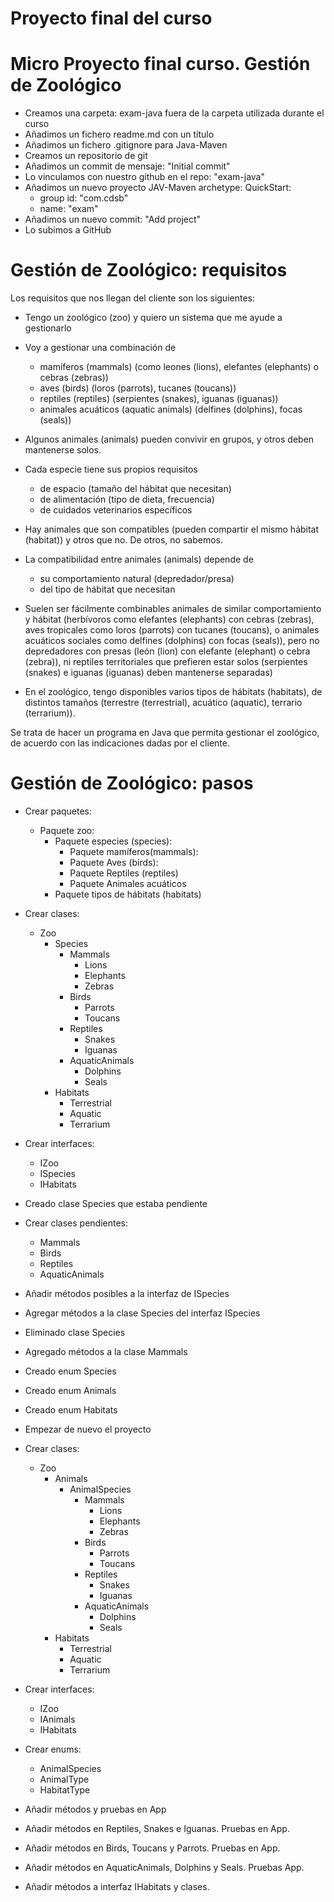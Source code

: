# Proyecto final del curso

# Micro Proyecto final curso. Gestión de Zoológico

- Creamos una carpeta: exam-java fuera de la carpeta utilizada durante el curso
- Añadimos un fichero readme.md con un título
- Añadimos un fichero .gitignore para Java-Maven
- Creamos un repositorio de git
- Añadimos un commit de mensaje: "Initial commit"
- Lo vinculamos con nuestro github en el repo: "exam-java"
- Añadimos un nuevo proyecto JAV-Maven archetype: QuickStart:
  - group id: "com.cdsb"
  - name: "exam"
- Añadimos un nuevo commit: "Add project"
- Lo subimos a GitHub

# Gestión de Zoológico: requisitos

Los requisitos que nos llegan del cliente son los siguientes:

- Tengo un zoológico (zoo) y quiero un sistema que me ayude a gestionarlo
- Voy a gestionar una combinación de

  - mamíferos (mammals) (como leones (lions), elefantes (elephants) o cebras (zebras))
  - aves (birds) (loros (parrots), tucanes (toucans))
  - reptiles (reptiles) (serpientes (snakes), iguanas (iguanas))
  - animales acuáticos (aquatic animals) (delfines (dolphins), focas (seals))

- Algunos animales (animals) pueden convivir en grupos, y otros deben mantenerse solos.

- Cada especie tiene sus propios requisitos

  - de espacio (tamaño del hábitat que necesitan)
  - de alimentación (tipo de dieta, frecuencia)
  - de cuidados veterinarios específicos

- Hay animales que son compatibles (pueden compartir el mismo hábitat (habitat)) y otros que no. De otros, no sabemos.

- La compatibilidad entre animales (animals) depende de

  - su comportamiento natural (depredador/presa)
  - del tipo de hábitat que necesitan

- Suelen ser fácilmente combinables animales de similar comportamiento y hábitat (herbívoros como elefantes (elephants) con cebras (zebras), aves tropicales como loros (parrots) con tucanes (toucans), o animales acuáticos sociales como delfines (dolphins) con focas (seals)),
  pero no depredadores con presas (león (lion) con elefante (elephant) o cebra (zebra)), ni reptiles territoriales que prefieren estar solos (serpientes (snakes) e iguanas (iguanas) deben mantenerse separadas)

- En el zoológico, tengo disponibles varios tipos de hábitats (habitats), de distintos tamaños (terrestre (terrestrial), acuático (aquatic), terrario (terrarium)).

Se trata de hacer un programa en Java que permita gestionar el zoológico, de acuerdo con las indicaciones dadas por el cliente.



# Gestión de Zoológico: pasos

- Crear paquetes: 
    - Paquete zoo:
        - Paquete especies (species):
            - Paquete mamíferos(mammals):
            - Paquete Aves (birds):
            - Paquete Reptiles (reptiles)
            - Paquete Animales acuáticos
        - Paquete tipos de hábitats (habitats)

- Crear clases:
    - Zoo
        - Species
            - Mammals
                - Lions
                - Elephants
                - Zebras
            - Birds
                - Parrots
                - Toucans
            - Reptiles
                - Snakes
                - Iguanas
            - AquaticAnimals
                - Dolphins
                - Seals
        - Habitats
            - Terrestrial
            - Aquatic
            - Terrarium

- Crear interfaces:
    - IZoo
    - ISpecies
    - IHabitats
- Creado clase Species que estaba pendiente

- Crear clases pendientes:
    - Mammals
    - Birds
    - Reptiles
    - AquaticAnimals

- Añadir métodos posibles a la interfaz de ISpecies

- Agregar métodos a la clase Species del interfaz ISpecies 

- Eliminado clase Species

- Agregado métodos a la clase Mammals

- Creado enum Species

- Creado enum Animals

- Creado enum Habitats

- Empezar de nuevo el proyecto

- Crear clases:
    - Zoo
        - Animals
            - AnimalSpecies
                - Mammals
                    - Lions
                    - Elephants
                    - Zebras
                - Birds
                    - Parrots
                    - Toucans
                - Reptiles
                    - Snakes
                    - Iguanas
                - AquaticAnimals
                    - Dolphins
                    - Seals
        - Habitats
            - Terrestrial
            - Aquatic
            - Terrarium

- Crear interfaces:
    - IZoo
    - IAnimals
    - IHabitats

- Crear enums:
    - AnimalSpecies
    - AnimalType
    - HabitatType

- Añadir métodos y pruebas en App

- Añadir métodos en Reptiles, Snakes e Iguanas. Pruebas en App.

- Añadir métodos en Birds, Toucans y Parrots. Pruebas en App.

- Añadir métodos en AquaticAnimals, Dolphins y Seals. Pruebas App.

- Añadir métodos a interfaz IHabitats y clases.